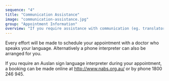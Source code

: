 ```yaml
---
sequence: "4"
title: "Communication Assistance"
image: "communication-assistance.jpg"
group: "Appointment Information"
overview: "If you require assistance with communication (eg. translator, Auslan sign language), please notify Reception at the time of booking."
---
```


Every effort will be made to schedule your appointment with a doctor who speaks your language. Alternatively a phone interpreter can also be arranged for you.

If you require an Auslan sign language interpreter during your appointment, a booking can be made online at http://www.nabs.org.au/ or by phone 1800 246 945.